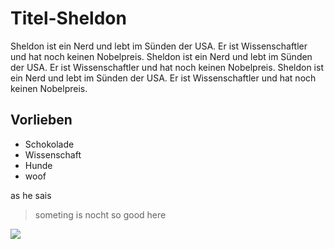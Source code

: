 # Titel-Sheldon

Sheldon ist ein Nerd und lebt im Sünden der USA.  Er ist Wissenschaftler und hat noch keinen Nobelpreis.
Sheldon ist ein Nerd und lebt im Sünden der USA.  Er ist Wissenschaftler und hat noch keinen Nobelpreis.
Sheldon ist ein Nerd und lebt im Sünden der USA.  Er ist Wissenschaftler und hat noch keinen Nobelpreis.

## Vorlieben

* Schokolade
* Wissenschaft
* Hunde
* woof


as he sais
> someting is nocht
> so good here

<img src="https://vignette.wikia.nocookie.net/bigbangtheory/images/b/be/Curie10.jpg/revision/latest?cb=20190417120137"/>
